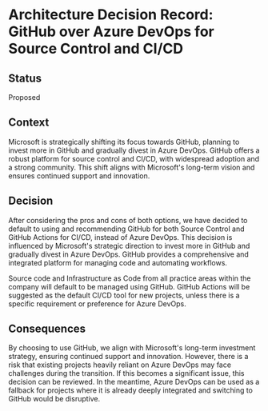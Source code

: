 # Architecture Decision Record: GitHub over Azure DevOps for Source Control and CI/CD

## Status

Proposed

## Context

Microsoft is strategically shifting its focus towards GitHub, planning to invest more in GitHub and gradually divest in Azure DevOps. GitHub offers a robust platform for source control and CI/CD, with widespread adoption and a strong community. This shift aligns with Microsoft's long-term vision and ensures continued support and innovation.

## Decision

After considering the pros and cons of both options, we have decided to default to using and recommending GitHub for both Source Control and GitHub Actions for CI/CD, instead of Azure DevOps. This decision is influenced by Microsoft's strategic direction to invest more in GitHub and gradually divest in Azure DevOps. GitHub provides a comprehensive and integrated platform for managing code and automating workflows.

Source code and Infrastructure as Code from all practice areas within the company will default to be managed using GitHub. GitHub Actions will be suggested as the default CI/CD tool for new projects, unless there is a specific requirement or preference for Azure DevOps.

## Consequences

By choosing to use GitHub, we align with Microsoft's long-term investment strategy, ensuring continued support and innovation. However, there is a risk that existing projects heavily reliant on Azure DevOps may face challenges during the transition. If this becomes a significant issue, this decision can be reviewed. In the meantime, Azure DevOps can be used as a fallback for projects where it is already deeply integrated and switching to GitHub would be disruptive.
